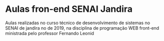 # Aulas fron-end SENAI Jandira
Aulas realizadas no curso técnico de desenvolvimento de sistemas no SENAI de jandira no de 2019, na disciplina de programação WEB front-end ministrada pelo professor Fernando Leonid